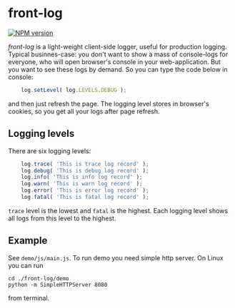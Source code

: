 # front-log
[![NPM version][npm-image]][npm-url]

*front-log* is a light-weight client-side logger, useful for production logging.
Typical businnes-case: you don't want to show a mass of console-logs for everyone, who will open browser's console in your web-application. But you want to see these logs by demand.
So you can type the code below in console:
```javascript
    log.setLevel( log.LEVELS.DEBUG );
```
and then just refresh the page. The logging level stores in browser's cookies, so you get all your logs after page refresh.

## Logging levels

There are six logging levels:
```javascript
    log.trace( 'This is trace log record' );
    log.debug( 'This is debug log record' );
    log.info( 'This is info log record' );
    log.warn( 'This is warn log record' );
    log.error( 'This is error log record' );
    log.fatal( 'This is fatal log record' );
```

`trace` level is the lowest and `fatal` is the highest. Each logging level shows all logs from this level to the highest.

## Example

See `demo/js/main.js`.
To run demo you need simple http server. On Linux you can run 
```shell
cd ./front-log/demo
python -m SimpleHTTPServer 8080
```
from terminal.

[npm-image]: http://img.shields.io/badge/npm-v0.0.5-green.svg
[npm-url]: https://www.npmjs.org/package/front-log
